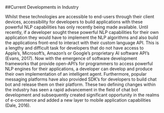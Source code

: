 ##Current Developments in Industry

Whilst these technologies are accessible to end-users through their client devices, accessibility for developers to build applications with these powerful NLP capabilities has only recently being made available. Until recently, if a developer sought these powerful NLP capabilities for their own application they would have to implement the NLP algorithms and also build the applications front-end to interact with their custom language API. This is a lengthy and difficult task for developers that do not have access to Apple’s, Microsoft’s, Amazon’s or Google’s proprietary AI software API’s (Evans, 2017). Now with the emergence of software development frameworks that provide open-API’s for programmers to access powerful NLP engines for their applications, a developer can develop and produce their own implementation of an intelligent agent. Furthermore, popular messaging platforms have also provided SDK’s for developers to build chat bot and release them on their platform. These two defining changes within the industry has seen a rapid advancement in the field of chat bot development and subsequently created significant opportunity in the realms of e-commerce and added a new layer to mobile application capabilities (Dale, 2016).


